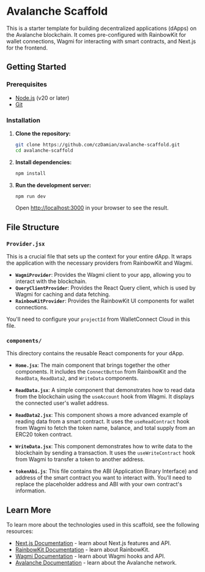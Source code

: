 # Avalanche Scaffold

This is a starter template for building decentralized applications (dApps) on the Avalanche blockchain. It comes pre-configured with RainbowKit for wallet connections, Wagmi for interacting with smart contracts, and Next.js for the frontend.

## Getting Started

### Prerequisites

- [Node.js](https://nodejs.org/en/) (v20 or later)
- [Git](https://git-scm.com/)

### Installation

1.  **Clone the repository:**

    ```bash
    git clone https://github.com/czDamian/avalanche-scaffold.git
    cd avalanche-scaffold
    ```

2.  **Install dependencies:**

    ```bash
    npm install
    ```

3.  **Run the development server:**

    ```bash
    npm run dev
    ```

    Open [http://localhost:3000](http://localhost:3000) in your browser to see the result.

## File Structure

### `Provider.jsx`

This is a crucial file that sets up the context for your entire dApp. It wraps the application with the necessary providers from RainbowKit and Wagmi.

-   **`WagmiProvider`**: Provides the Wagmi client to your app, allowing you to interact with the blockchain.
-   **`QueryClientProvider`**: Provides the React Query client, which is used by Wagmi for caching and data fetching.
-   **`RainbowKitProvider`**: Provides the RainbowKit UI components for wallet connections.

You'll need to configure your `projectId` from WalletConnect Cloud in this file.

### `components/`

This directory contains the reusable React components for your dApp.

-   **`Home.jsx`**: The main component that brings together the other components. It includes the `ConnectButton` from RainbowKit and the `ReadData`, `ReadData2`, and `WriteData` components.

-   **`ReadData.jsx`**: A simple component that demonstrates how to read data from the blockchain using the `useAccount` hook from Wagmi. It displays the connected user's wallet address.

-   **`ReadData2.jsx`**: This component shows a more advanced example of reading data from a smart contract. It uses the `useReadContract` hook from Wagmi to fetch the token name, balance, and total supply from an ERC20 token contract.

-   **`WriteData.jsx`**: This component demonstrates how to write data to the blockchain by sending a transaction. It uses the `useWriteContract` hook from Wagmi to transfer a token to another address.

-   **`tokenAbi.js`**: This file contains the ABI (Application Binary Interface) and address of the smart contract you want to interact with. You'll need to replace the placeholder address and ABI with your own contract's information.

## Learn More

To learn more about the technologies used in this scaffold, see the following resources:

-   [Next.js Documentation](https://nextjs.org/docs) - learn about Next.js features and API.
-   [RainbowKit Documentation](https://www.rainbowkit.com/docs) - learn about RainbowKit.
-   [Wagmi Documentation](https://wagmi.sh/) - learn about Wagmi hooks and API.
-   [Avalanche Documentation](https://docs.avax.network/) - learn about the Avalanche network.
